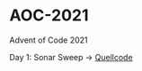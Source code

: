 # AOC-2021
Advent of Code 2021

Day 1: Sonar Sweep -> [Quellcode](src/ymbh_aoc_2021_day1.prog.abap)
